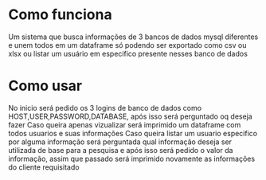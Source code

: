 # Como funciona

Um sistema que busca informações de 3 bancos de dados mysql diferentes e unem todos em um dataframe só podendo ser exportado como csv ou xlsx ou listar um usuário em especifico presente nesses banco de dados 
# Como usar

No inicio será pedido os 3 logins de banco de dados como HOST,USER,PASSWORD,DATABASE, após isso será perguntado oq deseja fazer 
Caso queira apenas vizualizar será imprimido um dataframe com todos usuarios e suas informações
Caso queira listar um usuario especifico por alguma informação será perguntada qual informação deseja ser utilizada de base para a pesquisa e após isso será pedido o valor da informação, assim que passado será imprimido novamente as informações do cliente requisitado


